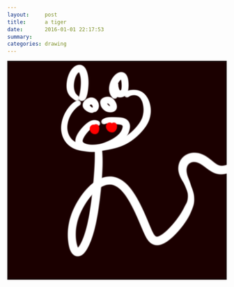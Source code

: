 ```yaml
---
layout:     post
title:      a tiger
date:       2016-01-01 22:17:53
summary:    
categories: drawing
---
```

![a tiger](/images/blog/a-tiger.png "Tiger's head, Snake's tail.")
